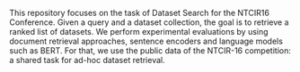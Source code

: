 This repository focuses on the task of Dataset Search for the NTCIR16 Conference. Given a query and a dataset collection, the goal is to retrieve a ranked list of datasets. We perform experimental evaluations by using document retrieval approaches, sentence encoders and language models such as BERT. For that, we use the public data of the NTCIR-16 competition: a shared task for ad-hoc dataset retrieval.
